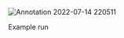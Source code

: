 ![Annotation 2022-07-14 220511](https://user-images.githubusercontent.com/98253476/179042523-b1c05f72-cd31-4100-ab13-9445edda50b6.jpg)



Example run 
